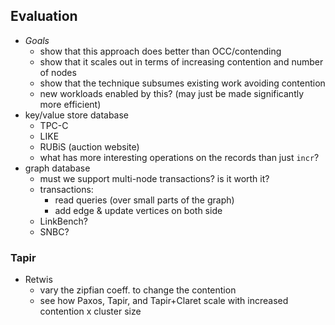 ## Evaluation

- *Goals*
    - show that this approach does better than OCC/contending
    - show that it scales out in terms of increasing contention and number of nodes
    - show that the technique subsumes existing work avoiding contention
    - new workloads enabled by this? (may just be made significantly more efficient)
- key/value store database
    - TPC-C
    - LIKE
    - RUBiS (auction website)
    - what has more interesting operations on the records than just `incr`?
- graph database
    - must we support multi-node transactions? is it worth it?
    - transactions:
        - read queries (over small parts of the graph)
        - add edge & update vertices on both side
    - LinkBench?
    - SNBC?

### Tapir
- Retwis
    - vary the zipfian coeff. to change the contention
    - see how Paxos, Tapir, and Tapir+Claret scale with increased contention x cluster size